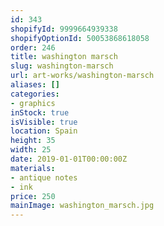 ```yaml
---
id: 343
shopifyId: 9999664939338
shopifyOptionId: 50053868618058
order: 246
title: washington marsch
slug: washington-marsch
url: art-works/washington-marsch
aliases: []
categories:
- graphics
inStock: true
isVisible: true
location: Spain
height: 35
width: 25
date: 2019-01-01T00:00:00Z
materials:
- antique notes
- ink
price: 250
mainImage: washington_marsch.jpg
---
```

